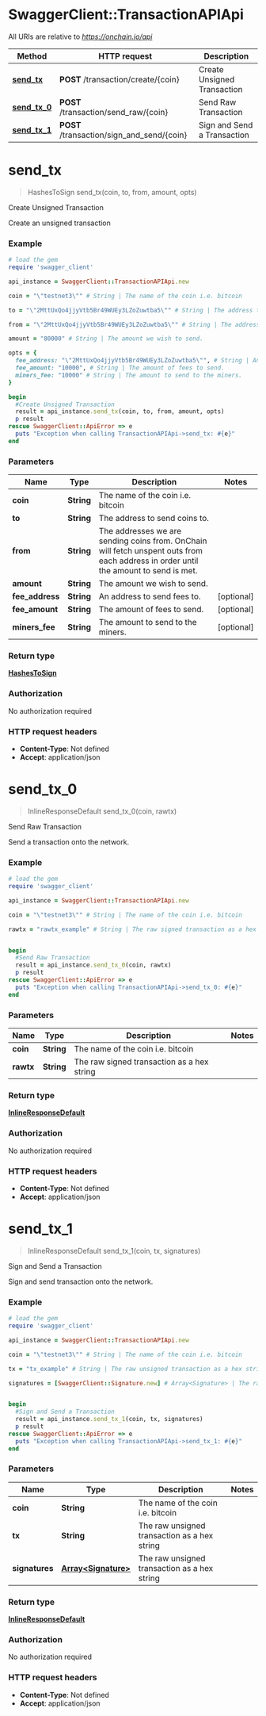 # SwaggerClient::TransactionAPIApi

All URIs are relative to *https://onchain.io/api*

Method | HTTP request | Description
------------- | ------------- | -------------
[**send_tx**](TransactionAPIApi.md#send_tx) | **POST** /transaction/create/{coin} | Create Unsigned Transaction
[**send_tx_0**](TransactionAPIApi.md#send_tx_0) | **POST** /transaction/send_raw/{coin} | Send Raw Transaction
[**send_tx_1**](TransactionAPIApi.md#send_tx_1) | **POST** /transaction/sign_and_send/{coin} | Sign and Send a Transaction


# **send_tx**
> HashesToSign send_tx(coin, to, from, amount, opts)

Create Unsigned Transaction

Create an unsigned transaction

### Example
```ruby
# load the gem
require 'swagger_client'

api_instance = SwaggerClient::TransactionAPIApi.new

coin = "\"testnet3\"" # String | The name of the coin i.e. bitcoin

to = "\"2MttUxQo4jjyVtb5Br49WUEy3LZoZuwtba5\"" # String | The address to send coins to.

from = "\"2MttUxQo4jjyVtb5Br49WUEy3LZoZuwtba5\"" # String | The addresses we are sending coins from. OnChain will fetch unspent outs from each address in order until the amount to send is met.

amount = "80000" # String | The amount we wish to send.

opts = { 
  fee_address: "\"2MttUxQo4jjyVtb5Br49WUEy3LZoZuwtba5\"", # String | An address to send fees to.
  fee_amount: "10000", # String | The amount of fees to send.
  miners_fee: "10000" # String | The amount to send to the miners.
}

begin
  #Create Unsigned Transaction
  result = api_instance.send_tx(coin, to, from, amount, opts)
  p result
rescue SwaggerClient::ApiError => e
  puts "Exception when calling TransactionAPIApi->send_tx: #{e}"
end
```

### Parameters

Name | Type | Description  | Notes
------------- | ------------- | ------------- | -------------
 **coin** | **String**| The name of the coin i.e. bitcoin | 
 **to** | **String**| The address to send coins to. | 
 **from** | **String**| The addresses we are sending coins from. OnChain will fetch unspent outs from each address in order until the amount to send is met. | 
 **amount** | **String**| The amount we wish to send. | 
 **fee_address** | **String**| An address to send fees to. | [optional] 
 **fee_amount** | **String**| The amount of fees to send. | [optional] 
 **miners_fee** | **String**| The amount to send to the miners. | [optional] 

### Return type

[**HashesToSign**](HashesToSign.md)

### Authorization

No authorization required

### HTTP request headers

 - **Content-Type**: Not defined
 - **Accept**: application/json



# **send_tx_0**
> InlineResponseDefault send_tx_0(coin, rawtx)

Send Raw Transaction

Send a transaction onto the network.

### Example
```ruby
# load the gem
require 'swagger_client'

api_instance = SwaggerClient::TransactionAPIApi.new

coin = "\"testnet3\"" # String | The name of the coin i.e. bitcoin

rawtx = "rawtx_example" # String | The raw signed transaction as a hex string


begin
  #Send Raw Transaction
  result = api_instance.send_tx_0(coin, rawtx)
  p result
rescue SwaggerClient::ApiError => e
  puts "Exception when calling TransactionAPIApi->send_tx_0: #{e}"
end
```

### Parameters

Name | Type | Description  | Notes
------------- | ------------- | ------------- | -------------
 **coin** | **String**| The name of the coin i.e. bitcoin | 
 **rawtx** | **String**| The raw signed transaction as a hex string | 

### Return type

[**InlineResponseDefault**](InlineResponseDefault.md)

### Authorization

No authorization required

### HTTP request headers

 - **Content-Type**: Not defined
 - **Accept**: application/json



# **send_tx_1**
> InlineResponseDefault send_tx_1(coin, tx, signatures)

Sign and Send a Transaction

Sign and send transaction onto the network.

### Example
```ruby
# load the gem
require 'swagger_client'

api_instance = SwaggerClient::TransactionAPIApi.new

coin = "\"testnet3\"" # String | The name of the coin i.e. bitcoin

tx = "tx_example" # String | The raw unsigned transaction as a hex string

signatures = [SwaggerClient::Signature.new] # Array<Signature> | The raw unsigned transaction as a hex string


begin
  #Sign and Send a Transaction
  result = api_instance.send_tx_1(coin, tx, signatures)
  p result
rescue SwaggerClient::ApiError => e
  puts "Exception when calling TransactionAPIApi->send_tx_1: #{e}"
end
```

### Parameters

Name | Type | Description  | Notes
------------- | ------------- | ------------- | -------------
 **coin** | **String**| The name of the coin i.e. bitcoin | 
 **tx** | **String**| The raw unsigned transaction as a hex string | 
 **signatures** | [**Array&lt;Signature&gt;**](Signature.md)| The raw unsigned transaction as a hex string | 

### Return type

[**InlineResponseDefault**](InlineResponseDefault.md)

### Authorization

No authorization required

### HTTP request headers

 - **Content-Type**: Not defined
 - **Accept**: application/json



